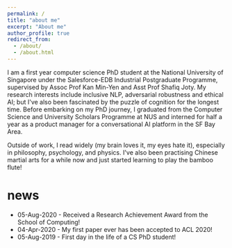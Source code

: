 ```yaml
---
permalink: /
title: "about me"
excerpt: "About me"
author_profile: true
redirect_from: 
  - /about/
  - /about.html
---
```


I am a first year computer science PhD student at the National University of Singapore under the Salesforce-EDB Industrial Postgraduate Programme, supervised by Assoc Prof Kan Min-Yen and Asst Prof Shafiq Joty. My research interests include inclusive NLP, adversarial robustness and ethical AI; but I've also been fascinated by the puzzle of cognition for the longest time. Before embarking on my PhD journey, I graduated from the Computer Science and University Scholars Programme at NUS and interned for half a year as a product manager for a conversational AI platform in the SF Bay Area.

Outside of work, I read widely (my brain loves it, my eyes hate it), especially in philosophy, psychology, and physics. I've also been practising Chinese martial arts for a while now and just started learning to play the bamboo flute!

news
====
* 05-Aug-2020 - Received a Research Achievement Award from the School of Computing!
* 04-Apr-2020 - My first paper ever has been accepted to ACL 2020!
* 05-Aug-2019 - First day in the life of a CS PhD student!
